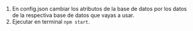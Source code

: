 1) En config.json cambiar los atributos de la base de datos por los datos de la respectiva base de datos que vayas a usar.
2) Ejecutar en terminal ```npm start```.
